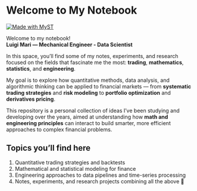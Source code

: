 # Welcome to My Notebook

[![Made with MyST](https://img.shields.io/badge/made%20with-myst-orange)](https://myst.tools)

Welcome to my notebook!  
**Luigi Mari — Mechanical Engineer - Data Scientist**

In this space, you’ll find some of my notes, experiments, and research focused on the fields that fascinate me the most: **trading**, **mathematics**, **statistics**, and **engineering**.  

My goal is to explore how quantitative methods, data analysis, and algorithmic thinking can be applied to financial markets — from **systematic trading strategies** and **risk modeling** to **portfolio optimization** and **derivatives pricing**.  

This repository is a personal collection of ideas I’ve been studying and developing over the years, aimed at understanding how **math and engineering principles** can interact to build smarter, more efficient approaches to complex financial problems.

## Topics you’ll find here

1. Quantitative trading strategies and backtests  
2. Mathematical and statistical modeling for finance  
3. Engineering approaches to data pipelines and time-series processing  
4. Notes, experiments, and research projects combining all the above 🚀